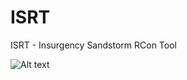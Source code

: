 # ISRT
ISRT - Insurgency Sandstorm RCon Tool

![Alt text](img/Capture.jpg.jpg?raw=true "ISRT Image")
